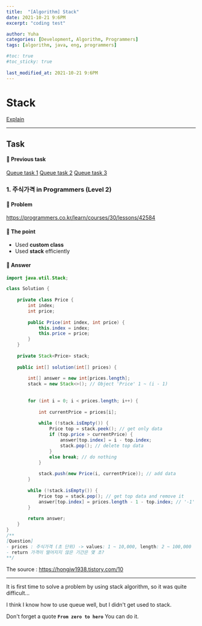 ```yaml
---
title:  "[Algorithm] Stack"
date: 2021-10-21 9:6PM
excerpt: "coding test"

author: Yuha
categories: [Development, Algorithm, Programmers]
tags: [algorithm, java, eng, programmers]

#toc: true
#toc_sticky: true
 
last_modified_at: 2021-10-21 9:6PM
---
```

# Stack
[Explain](https://uzzing.github.io/posts/stack-queue/)

---

## Task
#### 📌 Previous task 
[Queue task 1](https://uzzing.github.io/posts/algorithm-queue/)
[Queue task 2](https://uzzing.github.io/posts/algorithm-queue2/)
[Queue task 3](https://uzzing.github.io/posts/algorithm-queue3/)


### 1. 주식가격 in Programmers (Level 2)
#### 📌 Problem 
<https://programmers.co.kr/learn/courses/30/lessons/42584> 
#### 📌 The point
- Used **custom class**
- Used **stack** efficiently

#### 📌 Answer
```java
import java.util.Stack;

class Solution {
    
    private class Price {
        int index;
        int price;
        
        public Price(int index, int price) {
            this.index = index;
            this.price = price;
        }
    }
    
    private Stack<Price> stack;
    
    public int[] solution(int[] prices) {
        
        int[] answer = new int[prices.length];
        stack = new Stack<>(); // Object 'Price' 1 ~ (i - 1)
        
        
        for (int i = 0; i < prices.length; i++) {
            
            int currentPrice = prices[i];
            
            while (!stack.isEmpty()) {
                Price top = stack.peek(); // get only data
                if (top.price > currentPrice) {
                    answer[top.index] = i - top.index;
                    stack.pop(); // delete top data
                }
                else break; // do nothing
            }
            
            stack.push(new Price(i, currentPrice)); // add data
        }
        
        while (!stack.isEmpty()) {
            Price top = stack.pop(); // get top data and remove it
            answer[top.index] = prices.length - 1 - top.index; // '-1' is important that it catch the condition the last object's price is not down
        }
        
        return answer;
    }
}
/**
[Question]
- prices : 주식가격 (초 단위) -> values: 1 ~ 10,000, length: 2 ~ 100,000
- return 가격이 떨어지지 않은 기간은 몇 초?
**/
```
The source : <https://hongjw1938.tistory.com/10>

---
It is first time to solve a problem by using stack algorithm, so it was quite difficult...

I think I know how to use queue well, but I didn't get used to stack.

Don't forget a quote **`From zero to hero`**
You can do it.